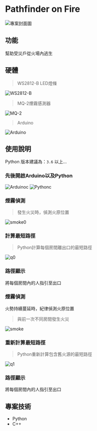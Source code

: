 # Pathfinder on Fire

![專案封面圖](https://github.com/ahq0120/image/blob/main/Model.png)

## 功能

幫助受災戶從火場內逃生

## 硬體

> WS2812-B LED燈條

![WS2812-B](https://github.com/ahq0120/image/blob/main/WS2812B.png)

> MQ-2煙霧感測器

![MQ-2](https://github.com/ahq0120/image/blob/main/MQ2.png)

> Arduino

![Arduino](https://github.com/ahq0120/image/blob/main/Arduino.jpg)

## 使用說明

Python 版本建議為：`3.6` 以上...

### 先後開啟Arduino以及Python

![Arduinoc](https://github.com/ahq0120/image/blob/main/Arduinoc.png)
![Pythonc](https://github.com/ahq0120/image/blob/main/Pythonc.png)

### 煙霧偵測

> 發生火災時，偵測火原位置

![smoke0](https://github.com/ahq0120/image/blob/main/smoke0.png)

### 計算最短路徑

> Python計算每個房間離出口的最短路徑

![q0](https://github.com/ahq0120/image/blob/main/q0.png)

### 路徑顯示

將每個房間內的人指引至出口

### 煙霧偵測

火勢持續蔓延時，紀律偵測火原位置

> 與前一次不同房間發生火災

![smoke](https://github.com/ahq0120/image/blob/main/smoke1.png)

### 重新計算最短路徑

> Python重新計算包含舊火源的最短路徑

![q1](https://github.com/ahq0120/image/blob/main/q1.png)

### 路徑顯示

將每個房間內的人指引至出口

## 專案技術

- Python
- C++